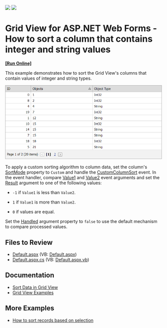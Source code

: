 <!-- default badges list -->
[![](https://img.shields.io/badge/Open_in_DevExpress_Support_Center-FF7200?style=flat-square&logo=DevExpress&logoColor=white)](https://supportcenter.devexpress.com/ticket/details/E2958)
[![](https://img.shields.io/badge/📖_How_to_use_DevExpress_Examples-e9f6fc?style=flat-square)](https://docs.devexpress.com/GeneralInformation/403183)
<!-- default badges end -->
# Grid View for ASP.NET Web Forms - How to sort a column that contains integer and string values
<!-- run online -->
**[[Run Online]](https://codecentral.devexpress.com/e2958/)**
<!-- run online end -->
This example demonstrates how to sort the Grid View's columns that contain values of integer and string types.

![Implement Custom Sorting Algorithm](result.png)

To apply a custom sorting algorithm to column data, set the column's [SortMode](https://docs.devexpress.com/AspNet/DevExpress.Web.GridDataColumnSettings.SortMode) property to `Custom` and handle the [CustomColumnSort](https://docs.devexpress.com/AspNet/DevExpress.Web.ASPxGridView.CustomColumnSort) event. In the event handler, compare [Value1](https://docs.devexpress.com/AspNet/DevExpress.Web.GridCustomColumnSortEventArgs.Value1) and [Value2](https://docs.devexpress.com/AspNet/DevExpress.Web.GridCustomColumnSortEventArgs.Value2) event arguments and set the [Result](https://docs.devexpress.com/AspNet/DevExpress.Web.GridCustomColumnSortEventArgs.Result) argument to one of the following values:

* `-1` if `Value1` is less than `Value2`.

* `1` if `Value1` is more than `Value2`.

* `0` if values are equal.

Set the [Handled](https://docs.devexpress.com/AspNet/DevExpress.Web.GridCustomColumnSortEventArgs.Handled) argument property to `false` to use the default mechanism to compare processed values.

## Files to Review

* [Default.aspx](./CS/WebSite/Default.aspx) (VB: [Default.aspx](./VB/WebSite/Default.aspx))
* [Default.aspx.cs](./CS/WebSite/Default.aspx.cs) (VB: [Default.aspx.vb](./VB/WebSite/Default.aspx.vb))

## Documentation

- [Sort Data in Grid View](https://docs.devexpress.com/AspNet/3714/components/grid-view/concepts/sort-data)
- [Grid View Examples](https://docs.devexpress.com/AspNet/3768/components/grid-view/examples)

## More Examples

- [How to sort records based on selection](https://github.com/DevExpress-Examples/asp-net-web-forms-grid-sort-record-based-on-selection)
